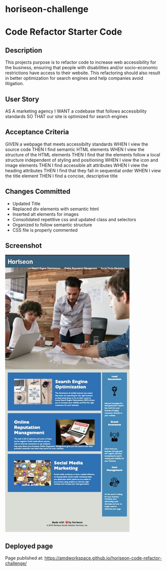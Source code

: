 # horiseon-challenge
# Code Refactor Starter Code

## Description
This projects purpose is to refactor code to increase web accessibility for the business, ensuring that people with disabilities and/or socio-economic restrictions have access to their website. This refactoring should also result in better optimization for search engines and help companies avoid litigation.

## User Story
AS A marketing agency
I WANT a codebase that follows accessibility standards
SO THAT our site is optimized for search engines

## Acceptance Criteria
GIVEN a webpage that meets accessibilty standards
WHEN I view the source code
THEN I find semantic HTML elements
WHEN I view the structure of the HTML elements
THEN I find that the elements follow a local structure independent of styling and positioning
WHEN I view the icon and image elements
THEN I find accessible alt attributes
WHEN I view the heading attributes
THEN I find that they fall in sequential order
WHEN I view the title element
THEN I find a concise, descriptive title

 ## Changes Committed
 - Updated Title
 - Replaced div elements with semantic html
 - Inserted alt elements for images
 - Consolidated repetitive css and updated class and selectors
 - Organized to follow semantic structure
 - CSS file is properly commented

## Screenshot
![screenshot](https://github.com/AMDWorkspace/horiseon-challenge/blob/main/horiseon-screenshot.jpg)

## Deployed page
Page published at: https://amdworkspace.github.io/horiseon-code-refactor-challenge/